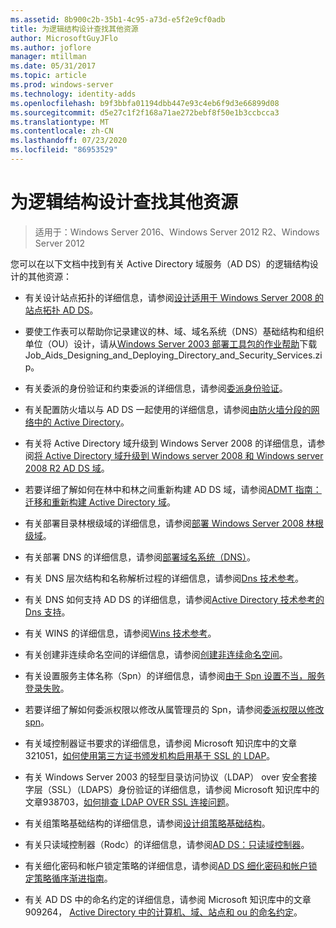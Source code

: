 ```yaml
---
ms.assetid: 8b900c2b-35b1-4c95-a73d-e5f2e9cf0adb
title: 为逻辑结构设计查找其他资源
author: MicrosoftGuyJFlo
ms.author: joflore
manager: mtillman
ms.date: 05/31/2017
ms.topic: article
ms.prod: windows-server
ms.technology: identity-adds
ms.openlocfilehash: b9f3bbfa01194dbb447e93c4eb6f9d3e66899d08
ms.sourcegitcommit: d5e27c1f2f168a71ae272bebf8f50e1b3ccbcca3
ms.translationtype: MT
ms.contentlocale: zh-CN
ms.lasthandoff: 07/23/2020
ms.locfileid: "86953529"
---
```

# <a name="finding-additional-resources-for-logical-structure-design"></a>为逻辑结构设计查找其他资源

> 适用于：Windows Server 2016、Windows Server 2012 R2、Windows Server 2012

您可以在以下文档中找到有关 Active Directory 域服务（AD DS）的逻辑结构设计的其他资源：

- 有关设计站点拓扑的详细信息，请参阅[设计适用于 Windows Server 2008 的站点拓扑 AD DS](Designing-the-Site-Topology.md)。

- 要使工作表可以帮助你记录建议的林、域、域名系统（DNS）基础结构和组织单位（OU）设计，请从[Windows Server 2003 部署工具包的作业帮助](https://microsoft.com/download/details.aspx?id=9608)下载 Job_Aids_Designing_and_Deploying_Directory_and_Security_Services.zip。

- 有关委派的身份验证和约束委派的详细信息，请参阅[委派身份验证](/previous-versions/windows/it-pro/windows-server-2003/cc739740(v=ws.10))。

- 有关配置防火墙以与 AD DS 一起使用的详细信息，请参阅[由防火墙分段的网络中的 Active Directory](https://microsoft.com/download/details.aspx?familyid=c2ef3846-43f0-4caf-9767-a9166368434e)。

- 有关将 Active Directory 域升级到 Windows Server 2008 的详细信息，请参阅[将 Active Directory 域升级到 Windows server 2008 和 Windows server 2008 R2 AD DS 域](/previous-versions/windows/it-pro/windows-server-2008-r2-and-2008/cc731188(v=ws.10))。

- 若要详细了解如何在林中和林之间重新构建 AD DS 域，请参阅[ADMT 指南：迁移和重新构建 Active Directory 域](/previous-versions/windows/it-pro/windows-server-2008-r2-and-2008/cc974332(v=ws.10))。

- 有关部署目录林根级域的详细信息，请参阅[部署 Windows Server 2008 林根级域](/previous-versions/windows/it-pro/windows-server-2008-r2-and-2008/cc731174(v=ws.10))。

- 有关部署 DNS 的详细信息，请参阅[部署域名系统（DNS）](/previous-versions/windows/it-pro/windows-server-2003/cc780661(v=ws.10))。

- 有关 DNS 层次结构和名称解析过程的详细信息，请参阅[Dns 技术参考](/previous-versions/windows/it-pro/windows-server-2003/cc779926(v=ws.10))。

- 有关 DNS 如何支持 AD DS 的详细信息，请参阅[Active Directory 技术参考的 Dns 支持](/previous-versions/windows/it-pro/windows-server-2003/cc781627(v=ws.10))。

- 有关 WINS 的详细信息，请参阅[Wins 技术参考](/previous-versions/windows/it-pro/windows-server-2003/cc736411(v=ws.10))。

- 有关创建非连续命名空间的详细信息，请参阅[创建非连续命名空间](/previous-versions/windows/it-pro/windows-server-2003/cc755926(v=ws.10))。

- 有关设置服务主体名称（Spn）的详细信息，请参阅[由于 Spn 设置不当，服务登录失败](/previous-versions/windows/it-pro/windows-server-2003/cc772897(v=ws.10))。

- 若要详细了解如何委派权限以修改从属管理员的 Spn，请参阅[委派权限以修改 spn](/previous-versions/windows/it-pro/windows-server-2008-R2-and-2008/cc770439(v=ws.10))。

- 有关域控制器证书要求的详细信息，请参阅 Microsoft 知识库中的文章321051，[如何使用第三方证书颁发机构启用基于 SSL 的 LDAP](https://support.microsoft.com/help/321051/)。

- 有关 Windows Server 2003 的轻型目录访问协议（LDAP） over 安全套接字层（SSL）（LDAPS）身份验证的详细信息，请参阅 Microsoft 知识库中的文章938703，[如何排查 LDAP OVER SSL 连接问题](https://support.microsoft.com/help/938703/)。

- 有关组策略基础结构的详细信息，请参阅[设计组策略基础结构](/previous-versions/windows/it-pro/windows-server-2003/cc786524(v=ws.10))。

- 有关只读域控制器（Rodc）的详细信息，请参阅[AD DS：只读域控制器](/previous-versions/windows/it-pro/windows-server-2008-r2-and-2008/cc732801(v=ws.10))。

- 有关细化密码和帐户锁定策略的详细信息，请参阅[AD DS 细化密码和帐户锁定策略循序渐进指南](/previous-versions/windows/it-pro/windows-server-2008-r2-and-2008/cc770842(v=ws.10))。

- 有关 AD DS 中的命名约定的详细信息，请参阅 Microsoft 知识库中的文章909264， [Active Directory 中的计算机、域、站点和 ou 的命名约定](https://support.microsoft.com/help/909264/)。
